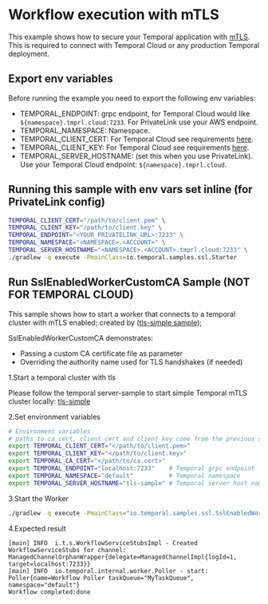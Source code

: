# Workflow execution with mTLS

This example shows how to secure your Temporal application with [mTLS](https://docs.temporal.io/security/#encryption-in-transit-with-mtls).
This is required to connect with Temporal Cloud or any production Temporal deployment.


## Export env variables

Before running the example you need to export the following env variables: 

- TEMPORAL_ENDPOINT: grpc endpoint, for Temporal Cloud would like `${namespace}.tmprl.cloud:7233`. For PrivateLink use your AWS endpoint.
- TEMPORAL_NAMESPACE: Namespace.
- TEMPORAL_CLIENT_CERT: For Temporal Cloud see requirements [here](https://docs.temporal.io/cloud/how-to-manage-certificates-in-temporal-cloud#end-entity-certificates).
- TEMPORAL_CLIENT_KEY: For Temporal Cloud see requirements [here](https://docs.temporal.io/cloud/how-to-manage-certificates-in-temporal-cloud#end-entity-certificates).
- TEMPORAL_SERVER_HOSTNAME: (set this when you use PrivateLink). Use your Temporal Cloud endpoint: `${namespace}.tmprl.cloud`.

## Running this sample with env vars set inline (for PrivateLink config)
```bash
TEMPORAL_CLIENT_CERT="/path/to/client.pem" \
TEMPORAL_CLIENT_KEY="/path/to/client.key" \
TEMPORAL_ENDPOINT="<YOUR_PRIVATELINK_URL>:7233" \
TEMPORAL_NAMESPACE="<NAMESPACE>.<ACCOUNT>" \
TEMPORAL_SERVER_HOSTNAME="<NAMESPACE>.<ACCOUNT>.tmprl.cloud:7233" \
./gradlew -q execute -PmainClass=io.temporal.samples.ssl.Starter
```

## Run SslEnabledWorkerCustomCA Sample (NOT FOR TEMPORAL CLOUD)

This sample shows how to start a worker that connects to a temporal cluster with mTLS enabled; created by ([tls-simple sample](https://github.com/temporalio/samples-server/tree/main/tls/tls-simple));

SslEnabledWorkerCustomCA demonstrates:

- Passing a custom CA certificate file as parameter
- Overriding the authority name used for TLS handshakes (if needed)

1.Start a temporal cluster with tls

Please follow the temporal server-sample to start simple Temporal mTLS cluster locally: [tls-simple](https://github.com/temporalio/samples-server/tree/main/tls/tls-simple)

2.Set environment variables

```bash
# Environment variables
# paths to ca cert, client cert and client key come from the previous step 
export TEMPORAL_CLIENT_CERT="</path/to/client.pem>"
export TEMPORAL_CLIENT_KEY="</path/to/client.key>"
export TEMPORAL_CA_CERT="</path/to/ca.cert>"    
export TEMPORAL_ENDPOINT="localhost:7233"    # Temporal grpc endpoint       
export TEMPORAL_NAMESPACE="default"          # Temporal namespace            
export TEMPORAL_SERVER_HOSTNAME="tls-sample" # Temporal server host name  
```

3.Start the Worker

```bash
./gradlew -q execute -PmainClass="io.temporal.samples.ssl.SslEnabledWorkerCustomCA"
```

4.Expected result

```text
[main] INFO  i.t.s.WorkflowServiceStubsImpl - Created WorkflowServiceStubs for channel: ManagedChannelOrphanWrapper{delegate=ManagedChannelImpl{logId=1, target=localhost:7233}} 
[main] INFO  io.temporal.internal.worker.Poller - start: Poller{name=Workflow Poller taskQueue="MyTaskQueue", namespace="default"} 
Workflow completed:done 
```

